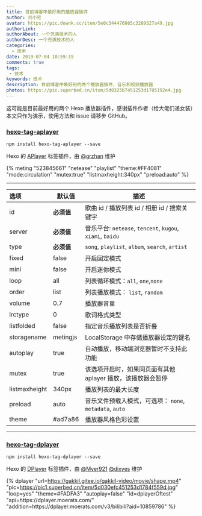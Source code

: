 ```yaml
---
title: 目前博客中最好用的播放器插件
author: 刘小宅
avatar: https://pic.downk.cc/item/5e0c344476085c3289327a49.jpg
authorLink: 
authorAbout: 一个充满技术的人
authorDesc: 一个充满技术的人
categories:
  - 技术
date: 2019-07-04 10:59:19
comments: true
tags: 
 - 技术
keywords: 技术
description: 目前博客中最好用的两个播放器插件，音乐和视频播放器
photos: https://pic.superbed.cn/item/5d0325b7451253d1785192e4.jpg
---
```


这可能是目前最好用的两个 Hexo 播放器插件，感谢插件作者（给大佬们递女装）
本文只作为演示，使用方法和 issue 请移步 GitHub。



### [hexo-tag-aplayer](https://github.com/MoePlayer/hexo-tag-aplayer)

```
npm install hexo-tag-aplayer --save
```

Hexo 的 [APlayer](https://github.com/MoePlayer/APlayer) 标签插件，由 [@grzhan](https://github.com/grzhan) 维护

{% meting "523845661" "netease" "playlist" "theme:#FF4081" "mode:circulation" "mutex:true" "listmaxheight:340px" "preload:auto" %}

---


|选项          |默认值     |描述                                                           |
| :------------ | ---------- | ----------------------------------------------------------- |
| id            | **必须值** | 歌曲 id / 播放列表 id / 相册 id / 搜索关键字                |
| server        | **必须值** | 音乐平台: `netease`, `tencent`, `kugou`, `xiami`, `baidu`   |
| type          | **必须值** | `song`, `playlist`, `album`, `search`, `artist`             |
| fixed         | false      | 开启固定模式                                                |
| mini          | false      | 开启迷你模式                                                |
| loop          | all        | 列表循环模式：`all`, `one`,`none`                           |
| order         | list       | 列表播放模式： `list`, `random`                             |
| volume        | 0.7        | 播放器音量                                                  |
| lrctype       | 0          | 歌词格式类型                                                |
| listfolded    | false      | 指定音乐播放列表是否折叠                                    |
| storagename   | metingjs   | LocalStorage 中存储播放器设定的键名                         |
| autoplay      | true       | 自动播放，移动端浏览器暂时不支持此功能                      |
| mutex         | true       | 该选项开启时，如果同页面有其他 aplayer 播放，该播放器会暂停 |
| listmaxheight | 340px      | 播放列表的最大长度                                          |
| preload       | auto       | 音乐文件预载入模式，可选项： `none`, `metadata`, `auto`     |
| theme         | #ad7a86    | 播放器风格色彩设置                                          |

---



### [hexo-tag-dplayer](https://github.com/MoePlayer/hexo-tag-dplayer)

```
npm install hexo-tag-dplayer --save
```

Hexo 的 [DPlayer](https://github.com/MoePlayer/DPlayer) 标签插件，由 [@Myer921](https://github.com/Myer921) [@dixyes](https://github.com/dixyes) 维护


{% dplayer "url=https://gakkil.gitee.io/gakkil-video/movie/shape.mp4" "pic=https://pic1.superbed.cn/item/5d030efc451253d1784f559d.jpg"  "loop=yes" "theme=#FADFA3" "autoplay=false" "id=dplayerOftest" "api=https:\/\/dplayer.moerats.com\/"  "addition=https:\/\/dplayer.moerats.com\/v3\/bilibili?aid=10859786" %}

